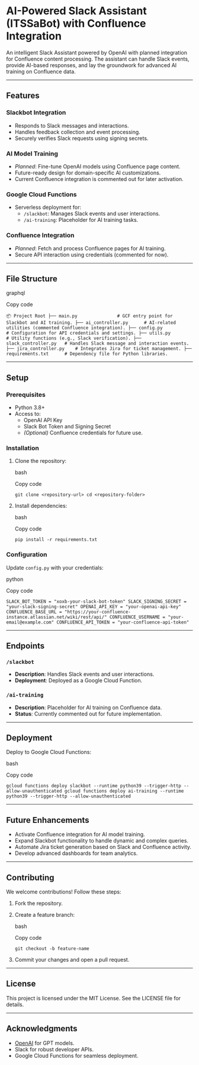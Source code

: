 **AI-Powered Slack Assistant (ITSSaBot) with Confluence Integration**
==========================================================

An intelligent Slack Assistant powered by OpenAI with planned integration for Confluence content processing. The assistant can handle Slack events, provide AI-based responses, and lay the groundwork for advanced AI training on Confluence data.

* * * * *

**Features**
------------

### Slackbot Integration

-   Responds to Slack messages and interactions.
-   Handles feedback collection and event processing.
-   Securely verifies Slack requests using signing secrets.

### AI Model Training

-   *Planned*: Fine-tune OpenAI models using Confluence page content.
-   Future-ready design for domain-specific AI customizations.
-   Current Confluence integration is commented out for later activation.

### Google Cloud Functions

-   Serverless deployment for:
    -   `/slackbot`: Manages Slack events and user interactions.
    -   `/ai-training`: Placeholder for AI training tasks.

### Confluence Integration

-   *Planned*: Fetch and process Confluence pages for AI training.
-   Secure API interaction using credentials (commented for now).

* * * * *

**File Structure**
------------------

graphql

Copy code

`📦 Project Root
├── main.py               # GCF entry point for Slackbot and AI training.
├── ai_controller.py      # AI-related utilities (commented Confluence integration).
├── config.py             # Configuration for API credentials and settings.
├── utils.py              # Utility functions (e.g., Slack verification).
├── slack_controller.py   # Handles Slack message and interaction events.
├── jira_controller.py    # Integrates Jira for ticket management.
├── requirements.txt      # Dependency file for Python libraries.`

* * * * *

**Setup**
---------

### Prerequisites

-   Python 3.8+
-   Access to:
    -   OpenAI API Key
    -   Slack Bot Token and Signing Secret
    -   *(Optional)* Confluence credentials for future use.

### Installation

1.  Clone the repository:

    bash

    Copy code

    `git clone <repository-url>
    cd <repository-folder>`

2.  Install dependencies:

    bash

    Copy code

    `pip install -r requirements.txt`

### Configuration

Update `config.py` with your credentials:

python

Copy code

`SLACK_BOT_TOKEN = "xoxb-your-slack-bot-token"
SLACK_SIGNING_SECRET = "your-slack-signing-secret"
OPENAI_API_KEY = "your-openai-api-key"
CONFLUENCE_BASE_URL = "https://your-confluence-instance.atlassian.net/wiki/rest/api/"
CONFLUENCE_USERNAME = "your-email@example.com"
CONFLUENCE_API_TOKEN = "your-confluence-api-token"`

* * * * *

**Endpoints**
-------------

### `/slackbot`

-   **Description**: Handles Slack events and user interactions.
-   **Deployment**: Deployed as a Google Cloud Function.

### `/ai-training`

-   **Description**: Placeholder for AI training on Confluence data.
-   **Status**: Currently commented out for future implementation.

* * * * *

**Deployment**
--------------

Deploy to Google Cloud Functions:

bash

Copy code

`gcloud functions deploy slackbot --runtime python39 --trigger-http --allow-unauthenticated
gcloud functions deploy ai-training --runtime python39 --trigger-http --allow-unauthenticated`

* * * * *

**Future Enhancements**
-----------------------

-   Activate Confluence integration for AI model training.
-   Expand Slackbot functionality to handle dynamic and complex queries.
-   Automate Jira ticket generation based on Slack and Confluence activity.
-   Develop advanced dashboards for team analytics.

* * * * *

**Contributing**
----------------

We welcome contributions! Follow these steps:

1.  Fork the repository.
2.  Create a feature branch:

    bash

    Copy code

    `git checkout -b feature-name`

3.  Commit your changes and open a pull request.

* * * * *

**License**
-----------

This project is licensed under the MIT License. See the LICENSE file for details.

* * * * *

**Acknowledgments**
-------------------

-   [OpenAI](https://openai.com/) for GPT models.
-   Slack for robust developer APIs.
-   Google Cloud Functions for seamless deployment.

